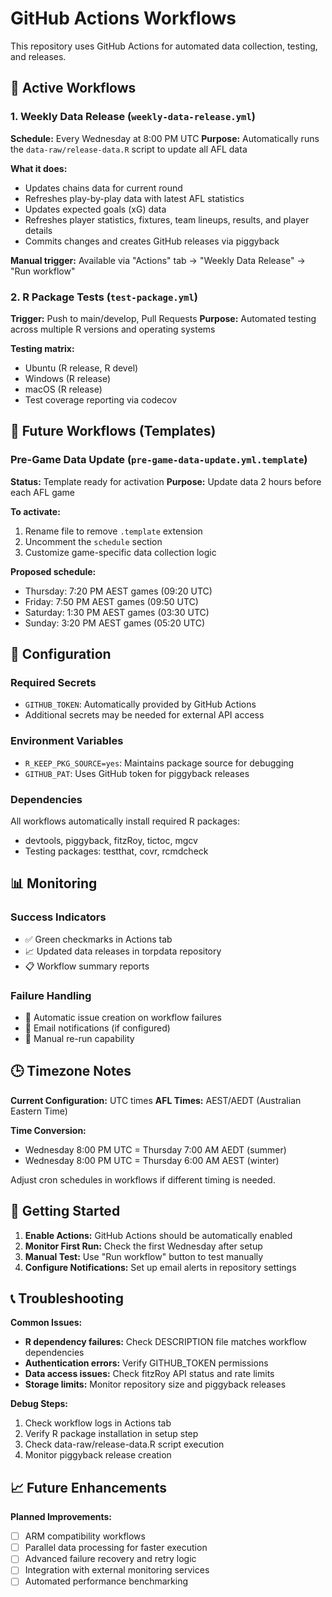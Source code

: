 # GitHub Actions Workflows

This repository uses GitHub Actions for automated data collection, testing, and releases.

## 🤖 Active Workflows

### 1. Weekly Data Release (`weekly-data-release.yml`)
**Schedule:** Every Wednesday at 8:00 PM UTC
**Purpose:** Automatically runs the `data-raw/release-data.R` script to update all AFL data

**What it does:**
- Updates chains data for current round
- Refreshes play-by-play data with latest AFL statistics
- Updates expected goals (xG) data
- Refreshes player statistics, fixtures, team lineups, results, and player details
- Commits changes and creates GitHub releases via piggyback

**Manual trigger:** Available via "Actions" tab → "Weekly Data Release" → "Run workflow"

### 2. R Package Tests (`test-package.yml`)
**Trigger:** Push to main/develop, Pull Requests
**Purpose:** Automated testing across multiple R versions and operating systems

**Testing matrix:**
- Ubuntu (R release, R devel)
- Windows (R release)  
- macOS (R release)
- Test coverage reporting via codecov

## 📅 Future Workflows (Templates)

### Pre-Game Data Update (`pre-game-data-update.yml.template`)
**Status:** Template ready for activation
**Purpose:** Update data 2 hours before each AFL game

**To activate:**
1. Rename file to remove `.template` extension
2. Uncomment the `schedule` section
3. Customize game-specific data collection logic

**Proposed schedule:**
- Thursday: 7:20 PM AEST games (09:20 UTC)
- Friday: 7:50 PM AEST games (09:50 UTC)
- Saturday: 1:30 PM AEST games (03:30 UTC)
- Sunday: 3:20 PM AEST games (05:20 UTC)

## 🔧 Configuration

### Required Secrets
- `GITHUB_TOKEN`: Automatically provided by GitHub Actions
- Additional secrets may be needed for external API access

### Environment Variables
- `R_KEEP_PKG_SOURCE=yes`: Maintains package source for debugging
- `GITHUB_PAT`: Uses GitHub token for piggyback releases

### Dependencies
All workflows automatically install required R packages:
- devtools, piggyback, fitzRoy, tictoc, mgcv
- Testing packages: testthat, covr, rcmdcheck

## 📊 Monitoring

### Success Indicators
- ✅ Green checkmarks in Actions tab
- 📈 Updated data releases in torpdata repository
- 📋 Workflow summary reports

### Failure Handling
- 🚨 Automatic issue creation on workflow failures
- 📧 Email notifications (if configured)
- 🔄 Manual re-run capability

## 🕒 Timezone Notes

**Current Configuration:** UTC times
**AFL Times:** AEST/AEDT (Australian Eastern Time)

**Time Conversion:**
- Wednesday 8:00 PM UTC = Thursday 7:00 AM AEDT (summer)
- Wednesday 8:00 PM UTC = Thursday 6:00 AM AEST (winter)

Adjust cron schedules in workflows if different timing is needed.

## 🚀 Getting Started

1. **Enable Actions:** GitHub Actions should be automatically enabled
2. **Monitor First Run:** Check the first Wednesday after setup
3. **Manual Test:** Use "Run workflow" button to test manually
4. **Configure Notifications:** Set up email alerts in repository settings

## 📞 Troubleshooting

**Common Issues:**
- **R dependency failures:** Check DESCRIPTION file matches workflow dependencies
- **Authentication errors:** Verify GITHUB_TOKEN permissions
- **Data access issues:** Check fitzRoy API status and rate limits
- **Storage limits:** Monitor repository size and piggyback releases

**Debug Steps:**
1. Check workflow logs in Actions tab
2. Verify R package installation in setup step
3. Check data-raw/release-data.R script execution
4. Monitor piggyback release creation

## 📈 Future Enhancements

**Planned Improvements:**
- [ ] ARM compatibility workflows
- [ ] Parallel data processing for faster execution
- [ ] Advanced failure recovery and retry logic
- [ ] Integration with external monitoring services
- [ ] Automated performance benchmarking